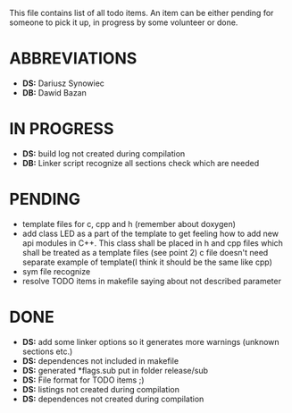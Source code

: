 This file contains list of all todo items. An item can be either pending for
someone to pick it up, in progress by some volunteer or done.

ABBREVIATIONS
==============
* __DS:__ Dariusz Synowiec
* __DB:__ Dawid Bazan

IN PROGRESS
==============
* __DS:__ build log not created during compilation
* __DB:__ Linker script recognize all sections check which are needed

PENDING
==============
* template files for c, cpp and h (remember about doxygen)
* add class LED as a part of the template to get feeling how to add new api
  modules in C++. This class shall be placed in h and cpp files which shall be
  treated as a template files (see point 2) c file doesn't need separate
  example of template(I think it should be the same like cpp) 
* sym file recognize
* resolve TODO items in makefile saying about not described parameter

DONE
==============
* __DS:__ add some linker options so it generates more warnings (unknown sections etc.)
* __DS:__ dependences not included in makefile
* __DS:__ generated *flags.sub put in folder release/sub 
* __DS:__ File format for TODO items ;)
* __DS:__ listings not created during compilation
* __DS:__ dependences not created during compilation

